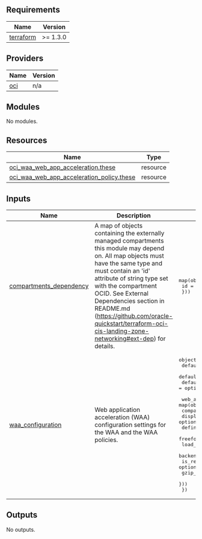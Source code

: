 ## Requirements

| Name | Version |
|------|---------|
| <a name="requirement_terraform"></a> [terraform](#requirement\_terraform) | >= 1.3.0 |

## Providers

| Name | Version |
|------|---------|
| <a name="provider_oci"></a> [oci](#provider\_oci) | n/a |

## Modules

No modules.

## Resources

| Name | Type |
|------|------|
| [oci_waa_web_app_acceleration.these](https://registry.terraform.io/providers/oracle/oci/latest/docs/resources/waa_web_app_acceleration) | resource |
| [oci_waa_web_app_acceleration_policy.these](https://registry.terraform.io/providers/oracle/oci/latest/docs/resources/waa_web_app_acceleration_policy) | resource |

## Inputs

| Name | Description | Type | Default | Required |
|------|-------------|------|---------|:--------:|
| <a name="input_compartments_dependency"></a> [compartments\_dependency](#input\_compartments\_dependency) | A map of objects containing the externally managed compartments this module may depend on. All map objects must have the same type and must contain an 'id' attribute of string type set with the compartment OCID. See External Dependencies section in README.md (https://github.com/oracle-quickstart/terraform-oci-cis-landing-zone-networking#ext-dep) for details. | <pre>map(object({<br>    id = string<br>  }))</pre> | `null` | no |
| <a name="input_waa_configuration"></a> [waa\_configuration](#input\_waa\_configuration) | Web application acceleration (WAA) configuration settings for the WAA and the WAA policies. | <pre>object({<br>    default_compartment_id     = optional(string),<br>    default_defined_tags       = optional(map(string)),<br>    default_freeform_tags      = optional(map(string)),<br><br>    web_app_accelerations = map(object({<br>      compartment_id                           = optional(string)<br>      display_name                             = optional(string)<br>      defined_tags                             = optional(map(string))<br>      freeform_tags                            = optional(map(string))<br>      load_balancer_id                         = string<br>      backend_type                             = string<br>      is_response_header_based_caching_enabled = optional(bool)<br>      gzip_compression_is_enabled              = optional(bool)<br>    }))<br>  })</pre> | n/a | yes |

## Outputs

No outputs.
